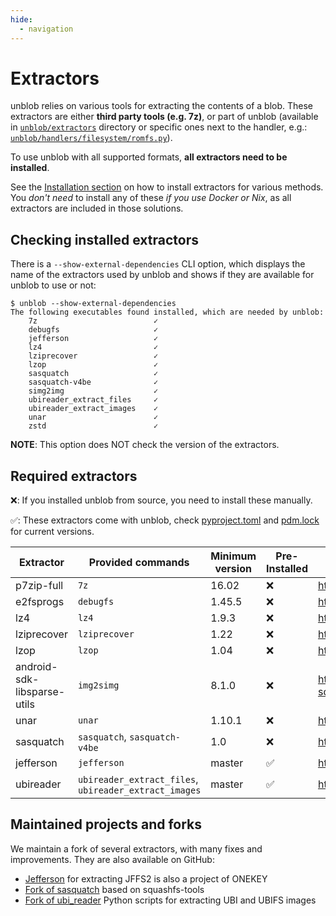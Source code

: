 ```yaml
---
hide:
  - navigation
---
```


# Extractors

unblob relies on various tools for extracting the contents of a blob. These
extractors are either **third party tools (e.g. 7z)**, or part of unblob (available
in [`unblob/extractors`](https://github.com/onekey-sec/unblob/tree/main/unblob/extractors)
directory or specific ones next to the handler, e.g.:
[`unblob/handlers/filesystem/romfs.py`](https://github.com/onekey-sec/unblob/blob/3008039881a0434deb75962e7999b7e35aca8271/unblob/handlers/filesystem/romfs.py#L334)).

To use unblob with all supported formats, **all extractors need to be installed**.

See the [Installation section](installation.md) on how to install extractors for
various methods. You _don't need_ to install any of these _if you use Docker or Nix_,
as all extractors are included in those solutions.

## Checking installed extractors

There is a `--show-external-dependencies` CLI option, which displays the name of
the extractors used by unblob and shows if they are available for unblob to use
or not:

```shell
$ unblob --show-external-dependencies
The following executables found installed, which are needed by unblob:
    7z                          ✓
    debugfs                     ✓
    jefferson                   ✓
    lz4                         ✓
    lziprecover                 ✓
    lzop                        ✓
    sasquatch                   ✓
    sasquatch-v4be              ✓
    simg2img                    ✓
    ubireader_extract_files     ✓
    ubireader_extract_images    ✓
    unar                        ✓
    zstd                        ✓
```

**NOTE**: This option does NOT check the version of the extractors.

## Required extractors

❌: If you installed unblob from source, you need to install these manually.

✅: These extractors come with unblob, check
[pyproject.toml](https://github.com/onekey-sec/unblob/blob/main/pyproject.toml)
and [pdm.lock](https://github.com/onekey-sec/unblob/blob/main/pdm.lock)
for current versions.

| Extractor                   | Provided commands                                     | Minimum version | Pre-Installed | More information                                                 |
| --------------------------- | ----------------------------------------------------- | --------------- | ------------- | ---------------------------------------------------------------- |
| p7zip-full                  | `7z`                                                  | 16.02           | ❌            | https://www.7-zip.org/                                           |
| e2fsprogs                   | `debugfs`                                             | 1.45.5          | ❌            | http://e2fsprogs.sourceforge.net/                                |
| lz4                         | `lz4`                                                 | 1.9.3           | ❌            | https://github.com/lz4/lz4                                       |
| lziprecover                 | `lziprecover`                                         | 1.22            | ❌            | http://www.nongnu.org/lzip/lziprecover.html                      |
| lzop                        | `lzop`                                                | 1.04            | ❌            | https://www.lzop.org/                                            |
| android-sdk-libsparse-utils | `img2simg`                                            | 8.1.0           | ❌            | https://packages.debian.org/unstable/android-sdk-libsparse-utils |
| unar                        | `unar`                                                | 1.10.1          | ❌            | https://theunarchiver.com/command-line                           |
| sasquatch                   | `sasquatch`, `sasquatch-v4be`                         | 1.0             | ❌            | https://github.com/onekey-sec/sasquatch                          |
| jefferson                   | `jefferson`                                           | master          | ✅            | https://github.com/onekey-sec/jefferson                          |
| ubireader                   | `ubireader_extract_files`, `ubireader_extract_images` | master          | ✅            | https://github.com/onekey-sec/ubi_reader                         |

## Maintained projects and forks

We maintain a fork of several extractors, with many fixes and improvements.
They are also available on GitHub:

- [Jefferson](https://github.com/onekey-sec/jefferson) for extracting JFFS2 is also a project of ONEKEY
- [Fork of sasquatch](https://github.com/onekey-sec/sasquatch) based on squashfs-tools
- [Fork of ubi_reader](https://github.com/onekey-sec/ubi_reader) Python scripts for extracting UBI and UBIFS images
